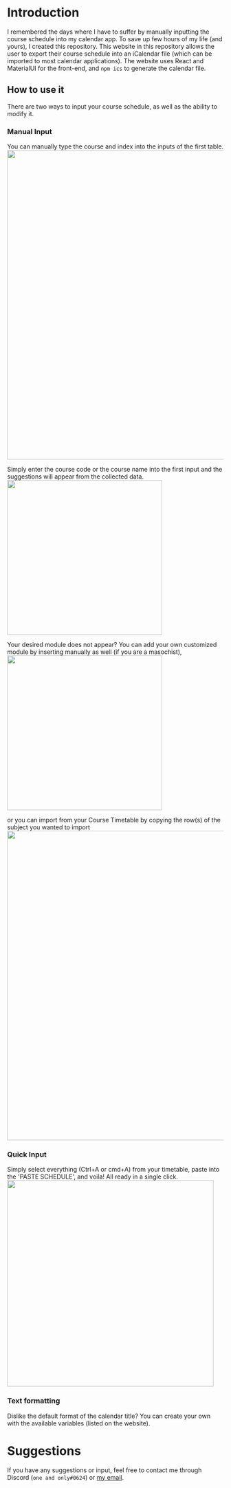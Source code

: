 # Introduction
I remembered the days where I have to suffer by manually inputting the course schedule into my calendar app. To save up few hours of my life (and yours), I created this repository. This website in this repository allows the user to export their course schedule into an iCalendar file (which can be imported to most calendar applications). The website uses React and MaterialUI for the front-end, and `npm ics` to generate the calendar file.

## How to use it
There are two ways to input your course schedule, as well as the ability to modify it.

### Manual Input
You can manually type the course and index into the inputs of the first table.
<br>
<img src="https://user-images.githubusercontent.com/26087840/223480914-42a8e962-9fe8-41fc-a3bf-de86eb804bc2.png" width="720">


Simply enter the course code or the course name into the first input and the suggestions will appear from the collected data.
<img src="https://user-images.githubusercontent.com/26087840/223481445-a27e47a4-db0f-41a0-aec6-7f0e287c392c.png" width="360">


Your desired module does not appear? You can add your own customized module by inserting manually as well (if you are a masochist),
<img src="https://user-images.githubusercontent.com/26087840/223482311-a6f7b410-ab73-470b-b88b-f79df7a2fd8c.png" width="360">

or you can import from your Course Timetable by copying the row(s) of the subject you wanted to import
<img src="https://user-images.githubusercontent.com/26087840/223486298-2e8c17f7-f8eb-4afe-880c-cb3f58c07e56.png" width="720">


### Quick Input
Simply select everything (Ctrl+A or cmd+A) from your timetable, paste into the 'PASTE SCHEDULE', and voila! All ready in a single click.
<img src="https://user-images.githubusercontent.com/26087840/223489475-afbf28eb-4fdd-4053-ad1c-09e8b8c0be5c.png" width="480">


### Text formatting
Dislike the default format of the calendar title? You can create your own with the available variables (listed on the website).

# Suggestions
If you have any suggestions or input, feel free to contact me through Discord (`one and only#0624`) or [my email](mailto:claytonfernalo@gmail.com).
